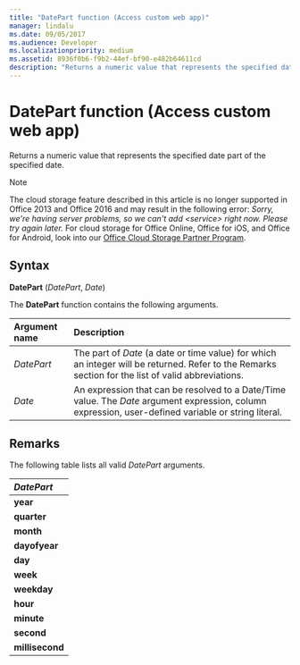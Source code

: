 ```yaml
---
title: "DatePart function (Access custom web app)" 
manager: lindalu
ms.date: 09/05/2017
ms.audience: Developer 
ms.localizationpriority: medium
ms.assetid: 8936f0b6-f9b2-44ef-bf90-e482b64611cd
description: "Returns a numeric value that represents the specified date part of the specified date."
---
```


# DatePart function (Access custom web app)

Returns a numeric value that represents the specified date part of the specified date.
  
> [!NOTE]
> The cloud storage feature described in this article is no longer supported in Office 2013 and Office 2016 and may result in the following error:
> *Sorry, we're having server problems, so we can't add \<service\> right now. Please try again later.*
> For cloud storage for Office Online, Office for iOS, and Office for Android, look into our [Office Cloud Storage Partner Program](/microsoft-365/cloud-storage-partner-program/online/overview).
  
## Syntax

**DatePart** (*DatePart*, *Date*)
  
The **DatePart** function contains the following arguments.
  
|**Argument name**|**Description**|
|:-----|:-----|
| *DatePart*  <br/> |The part of *Date* (a date or time value) for which an integer will be returned. Refer to the Remarks section for the list of valid abbreviations. |
| *Date*  <br/> |An expression that can be resolved to a Date/Time value. The *Date* argument expression, column expression, user-defined variable or string literal. |

## Remarks

The following table lists all valid *DatePart* arguments.
  
|***DatePart***|
|:-----|
|**year** <br/> |
|**quarter** <br/> |
|**month** <br/> |
|**dayofyear** <br/> |
|**day** <br/> |
|**week** <br/> |
|**weekday** <br/> |
|**hour** <br/> |
|**minute** <br/> |
|**second** <br/> |
|**millisecond** <br/> |
